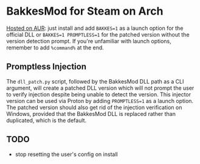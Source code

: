 # BakkesMod for Steam on Arch
[Hosted on AUR](https://aur.archlinux.org/packages/bakkesmod-steam): just
install and add `BAKKES=1` as a launch option for the official DLL or
`BAKKES=1 PROMPTLESS=1` for the patched version without the version detection
prompt. If you're unfamiliar with launch options, remember to add `%command%` at
the end.

## Promptless Injection
The `dll_patch.py` script, followed by the BakkesMod DLL path as a CLI argument,
will create a patched DLL version which will not prompt the user to verify
injection despite being unable to detect the version. This injector version can
be used via Proton by adding `PROMPTLESS=1` as a launch option. The patched
version should also get rid of the injection verification on Windows, provided
that the BakkesMod DLL is replaced rather than duplicated, which is the default.

## TODO
- stop resetting the user's config on install


